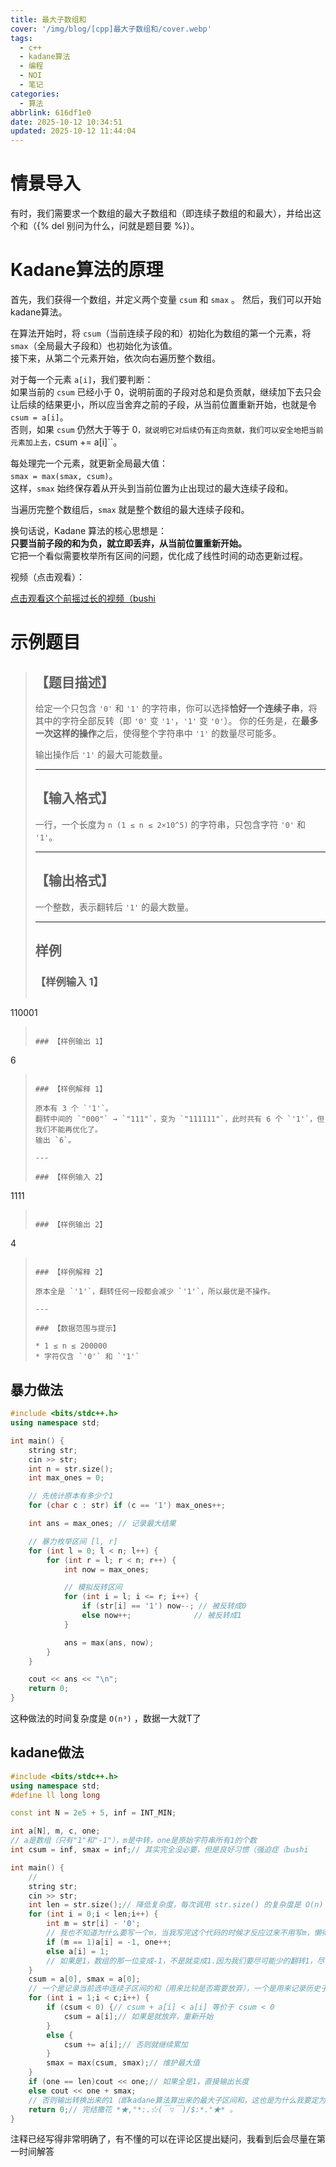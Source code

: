```yaml
---
title: 最大子数组和
cover: '/img/blog/[cpp]最大子数组和/cover.webp'
tags:
  - c++
  - kadane算法
  - 编程
  - NOI
  - 笔记
categories:
  - 算法
abbrlink: 616df1e0
date: 2025-10-12 10:34:51
updated: 2025-10-12 11:44:04
---
```


# 情景导入

有时，我们需要求一个数组的最大子数组和（即连续子数组的和最大），并给出这个和（{% del 别问为什么，问就是题目要 %}）。

# Kadane算法的原理

首先，我们获得一个数组，并定义两个变量 ``csum`` 和 ``smax`` 。
然后，我们可以开始kadane算法。

在算法开始时，将 ``csum``（当前连续子段的和）初始化为数组的第一个元素，将 ``smax``（全局最大子段和）也初始化为该值。  
接下来，从第二个元素开始，依次向右遍历整个数组。

对于每一个元素 `a[i]`，我们要判断：  
如果当前的 ``csum`` 已经小于 0，说明前面的子段对总和是负贡献，继续加下去只会让后续的结果更小，所以应当舍弃之前的子段，从当前位置重新开始，也就是令 ``csum = a[i]``。  
否则，如果 ``csum`` 仍然大于等于 0``，就说明它对后续仍有正向贡献，我们可以安全地把当前元素加上去，``csum += a[i]``。

每处理完一个元素，就更新全局最大值：  
``smax = max(smax, csum)``。  
这样，``smax`` 始终保存着从开头到当前位置为止出现过的最大连续子段和。

当遍历完整个数组后，``smax`` 就是整个数组的最大连续子段和。

换句话说，Kadane 算法的核心思想是：  
**只要当前子段的和为负，就立即丢弃，从当前位置重新开始。**  
它把一个看似需要枚举所有区间的问题，优化成了线性时间的动态更新过程。

视频（点击观看）：

[点击观看这个前摇过长的视频（bushi](/img/blog/[cpp]最大子数组和/kadane.mp4)

# 示例题目

>## 【题目描述】
>
>给定一个只包含 `'0'` 和 `'1'` 的字符串，你可以选择**恰好一个连续子串**，将其中的字符全部反转（即 `'0'` 变 `'1'`，`'1'` 变 `'0'`）。
>你的任务是，在**最多一次这样的操作**之后，使得整个字符串中 `'1'` 的数量尽可能多。
>
>输出操作后 `'1'` 的最大可能数量。
>
>---
>
>## 【输入格式】
>
>一行，一个长度为 `n (1 ≤ n ≤ 2×10^5)` 的字符串，只包含字符 `'0'` 和 `'1'`。
>
>---
>
>## 【输出格式】
>
>一个整数，表示翻转后 `'1'` 的最大数量。
>
>---
>
>## 样例
>
>### 【样例输入 1】
>
>```
110001
>```
>
>### 【样例输出 1】
>
>```
6
>```
>
>### 【样例解释 1】
>
>原本有 3 个 `'1'`。
>翻转中间的 `"000"` → `"111"`，变为 `"111111"`，此时共有 6 个 `'1'`，但我们不能再优化了。
>输出 `6`。
>
>---
>
>### 【样例输入 2】
>
>```
1111
>```
>
>### 【样例输出 2】
>
>```
4
>```
>
>### 【样例解释 2】
>
>原本全是 `'1'`，翻转任何一段都会减少 `'1'`，所以最优是不操作。
>
>---
>
>### 【数据范围与提示】
>
>* 1 ≤ n ≤ 200000
>* 字符仅含 `'0'` 和 `'1'`


## 暴力做法

```cpp
#include <bits/stdc++.h>
using namespace std;

int main() {
    string str;
    cin >> str;
    int n = str.size();
    int max_ones = 0;

    // 先统计原本有多少个1
    for (char c : str) if (c == '1') max_ones++;

    int ans = max_ones; // 记录最大结果

    // 暴力枚举区间 [l, r]
    for (int l = 0; l < n; l++) {
        for (int r = l; r < n; r++) {
            int now = max_ones;

            // 模拟反转区间
            for (int i = l; i <= r; i++) {
                if (str[i] == '1') now--; // 被反转成0
                else now++;              // 被反转成1
            }

            ans = max(ans, now);
        }
    }

    cout << ans << "\n";
    return 0;
}
```

这种做法的时间复杂度是 ``O(n³)`` ，数据一大就T了

## kadane做法

```cpp
#include <bits/stdc++.h>
using namespace std;
#define ll long long

const int N = 2e5 + 5, inf = INT_MIN;

int a[N], m, c, one;
// a是数组（只有"1"和"-1"），m是中转，one是原始字符串所有1的个数
int csum = inf, smax = inf;// 其实完全没必要，但是良好习惯（强迫症（bushi

int main() {
    // 
    string str;
    cin >> str;
    int len = str.size();// 降低复杂度，每次调用 str.size() 的复杂度是 O(n)
    for (int i = 0;i < len;i++) {
        int m = str[i] - '0';
        // 我也不知道为什么要写一个m，当我写完这个代码的时候才反应过来不用写m，懒得改了。这样还更明确
        if (m == 1)a[i] = -1, one++;
        else a[i] = 1;
        // 如果是1，数组的那一位变成-1，不是就变成1.因为我们要尽可能少的翻转1，尽可能多的翻转0，这样写用kadane的时候就能直接套进去，翻转尽可能多的0。
    }
    csum = a[0], smax = a[0];
    // 一个是记录当前选中连续子区间的和（用来比较是否需要放弃），一个是用来记录历史子区间最大和
    for (int i = 1;i < c;i++) {
        if (csum < 0) {// csum + a[i] < a[i] 等价于 csum < 0
            csum = a[i];// 如果是就放弃，重新开始
        }
        else {
            csum += a[i];// 否则就继续累加
        }
        smax = max(csum, smax);// 维护最大值
    }
    if (one == len)cout << one;// 如果全是1，直接输出长度
    else cout << one + smax;
    // 否则输出转换出来的1（即kadane算法算出来的最大子区间和，这也是为什么我要定为"1"和"-1"。这里的1是减去了翻转区间中变成0的那些，所以后面可以直接加原始字符串1的个数）加原始字符串中1的个数。
    return 0;// 完结撒花 *★,°*:.☆(￣▽￣)/$:*.°★* 。
}
```

注释已经写得非常明确了，有不懂的可以在评论区提出疑问，我看到后会尽量在第一时间解答